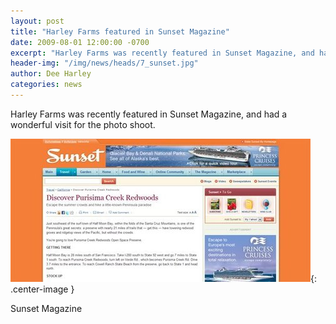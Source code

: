 ```yaml
---
layout: post
title: "Harley Farms featured in Sunset Magazine"
date: 2009-08-01 12:00:00 -0700
excerpt: "Harley Farms was recently featured in Sunset Magazine, and had a wonderful visit for the photo shoot. ..."
header-img: "/img/news/heads/7_sunset.jpg"
author: Dee Harley
categories: news
---
```

Harley Farms was recently featured in Sunset Magazine, and had a
wonderful visit for the photo shoot.

![image](/img/news/7_sunset.jpg){: .center-image }

Sunset Magazine

